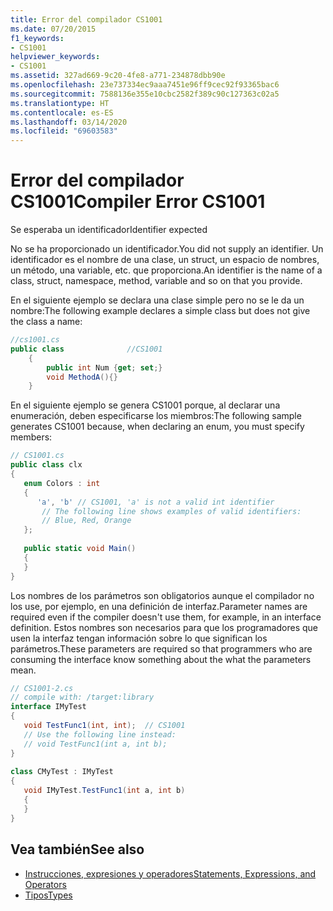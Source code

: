 ```yaml
---
title: Error del compilador CS1001
ms.date: 07/20/2015
f1_keywords:
- CS1001
helpviewer_keywords:
- CS1001
ms.assetid: 327ad669-9c20-4fe8-a771-234878dbb90e
ms.openlocfilehash: 23e737334ec9aaa7451e96ff9cec92f93365bac6
ms.sourcegitcommit: 7588136e355e10cbc2582f389c90c127363c02a5
ms.translationtype: HT
ms.contentlocale: es-ES
ms.lasthandoff: 03/14/2020
ms.locfileid: "69603583"
---
```

# <a name="compiler-error-cs1001"></a><span data-ttu-id="552bb-102">Error del compilador CS1001</span><span class="sxs-lookup"><span data-stu-id="552bb-102">Compiler Error CS1001</span></span>
<span data-ttu-id="552bb-103">Se esperaba un identificador</span><span class="sxs-lookup"><span data-stu-id="552bb-103">Identifier expected</span></span>  
  
 <span data-ttu-id="552bb-104">No se ha proporcionado un identificador.</span><span class="sxs-lookup"><span data-stu-id="552bb-104">You did not supply an identifier.</span></span> <span data-ttu-id="552bb-105">Un identificador es el nombre de una clase, un struct, un espacio de nombres, un método, una variable, etc. que proporciona.</span><span class="sxs-lookup"><span data-stu-id="552bb-105">An identifier is the name of a class, struct, namespace, method, variable and so on that you provide.</span></span>  
  
 <span data-ttu-id="552bb-106">En el siguiente ejemplo se declara una clase simple pero no se le da un nombre:</span><span class="sxs-lookup"><span data-stu-id="552bb-106">The following example declares a simple class but does not give the class a name:</span></span>  
  
```csharp  
//cs1001.cs  
public class              //CS1001  
    {  
        public int Num {get; set;}  
        void MethodA(){}  
    }  
```  
  
 <span data-ttu-id="552bb-107">En el siguiente ejemplo se genera CS1001 porque, al declarar una enumeración, deben especificarse los miembros:</span><span class="sxs-lookup"><span data-stu-id="552bb-107">The following sample generates CS1001 because, when declaring an enum, you must specify members:</span></span>  
  
```csharp  
// CS1001.cs  
public class clx  
{  
   enum Colors : int  
   {  
      'a', 'b' // CS1001, 'a' is not a valid int identifier  
       // The following line shows examples of valid identifiers:  
       // Blue, Red, Orange  
   };  
  
   public static void Main()  
   {  
   }  
}  
```  
  
 <span data-ttu-id="552bb-108">Los nombres de los parámetros son obligatorios aunque el compilador no los use, por ejemplo, en una definición de interfaz.</span><span class="sxs-lookup"><span data-stu-id="552bb-108">Parameter names are required even if the compiler doesn't use them, for example, in an interface definition.</span></span> <span data-ttu-id="552bb-109">Estos nombres son necesarios para que los programadores que usen la interfaz tengan información sobre lo que significan los parámetros.</span><span class="sxs-lookup"><span data-stu-id="552bb-109">These parameters are required so that programmers who are consuming the interface know something about the what the parameters mean.</span></span>  
  
```csharp  
// CS1001-2.cs  
// compile with: /target:library  
interface IMyTest  
{  
   void TestFunc1(int, int);  // CS1001  
   // Use the following line instead:  
   // void TestFunc1(int a, int b);  
}  
  
class CMyTest : IMyTest  
{  
   void IMyTest.TestFunc1(int a, int b)  
   {  
   }  
}  
```  
  
## <a name="see-also"></a><span data-ttu-id="552bb-110">Vea también</span><span class="sxs-lookup"><span data-stu-id="552bb-110">See also</span></span>

- [<span data-ttu-id="552bb-111">Instrucciones, expresiones y operadores</span><span class="sxs-lookup"><span data-stu-id="552bb-111">Statements, Expressions, and Operators</span></span>](../../programming-guide/statements-expressions-operators/index.md)
- [<span data-ttu-id="552bb-112">Tipos</span><span class="sxs-lookup"><span data-stu-id="552bb-112">Types</span></span>](../../programming-guide/types/index.md)
